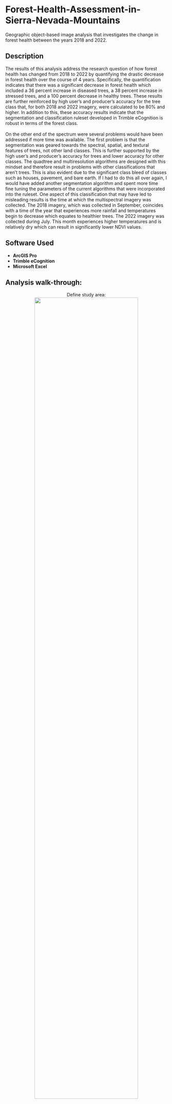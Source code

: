 # Forest-Health-Assessment-in-Sierra-Nevada-Mountains
Geographic object-based image analysis that investigates the change in forest health between the years 2018 and 2022. 

<h2>Description</h2>
The results of this analysis address the research question of how forest health has changed from 2018 to 2022 by quantifying the drastic decrease in forest health over the course of 4 years. Specifically, the quantification indicates that there was a significant decrease in forest health which included a 36 percent increase in diseased trees, a 38 percent increase in stressed trees, and a 100 percent decrease in healthy trees. These results are further reinforced by high user’s and producer’s accuracy for the tree class that, for both 2018 and 2022 imagery, were calculated to be 80% and higher. In addition to this, these accuracy results indicate that the segmentation and classification ruleset developed in Trimble eCognition is robust in terms of the forest class. 
<br />
<br />
On the other end of the spectrum were several problems would have been addressed if more time was available. The first problem is that the segmentation was geared towards the spectral, spatial, and textural features of trees, not other land classes. This is further supported by the high user’s and producer’s accuracy for trees and lower accuracy for other classes. The quadtree and multiresolution algorithms are designed with this mindset and therefore result in problems with other classifications that aren’t trees. This is also evident due to the significant class bleed of classes such as houses, pavement, and bare earth. If I had to do this all over again, I would have added another segmentation algorithm and spent more time fine tuning the parameters of the current algorithms that were incorporated into the ruleset. 
One aspect of this classification that may have led to misleading results is the time at which the multispectral imagery was collected. The 2018 imagery, which was collected in September, coincides with a time of the year that experiences more rainfall and temperatures begin to decrease which equates to healthier trees. The 2022 imagery was collected during July. This month experiences higher temperatures and is relatively dry which can result in significantly lower NDVI values.
<br />


<h2>Software Used</h2>

- <b>ArcGIS Pro</b> 
- <b>Trimble eCognition</b>
- <b>Microsoft Excel</b> 

<h2>Analysis walk-through:</h2>

<p align="center">
Define study area: <br/>
<img src="https://i.imgur.com/wy1fHoF.png" height="80%" width="80%" />
<br />
<br />
Obtain multispectral NAIP imagery and LiDAR data for both timepoints:  <br/>
<img src="https://i.imgur.com/hDGsmBb.png" height="80%" width="80%" />
<img src="https://i.imgur.com/vwzBte0.png" height="80%" width="80%" />
<br />
<br />
Clip NAIP and LiDAR to study area, generate nDSM in ArcGIS Pro, and project to same coordinate system: <br/>
<img src="https://i.imgur.com/SlKp2Og.png" height="80%" width="80%" />
<br />
<br />
Open imagery and LiDAR data in Trimble eCognition and define segmentation ruleset <br/>
 <img src="https://i.imgur.com/1j5gsbH.png" height="80%" width="80%" />
<br />
<br />
Once segmented, generate interpretation key for each class to understand spectral and spatial properties:  <br/>
- Classes: buildings, bare earth, water, pavement, trees
<img src="https://i.imgur.com/jliaM1W.png" height="80%" width="80%" />
<br />
<br />
Leverage interpretation key to define classification rulesets for each class based on their spectral and spatial properties :  <br/>
<img src="https://i.imgur.com/Mb6Vaza.png" height="80%" width="80%" />
<br />
<br />
Break tree classification into 3 separate NDVI values: diseased, stressed, and healthy: <br/>
<img src="https://i.imgur.com/kVZytGS.png" height="80%" width="80%" />
<br />
<br />
Export classified map to ArcGIS and create thematic maps<br/>
<img src="https://i.imgur.com/Qt8kImO.png" height="80%" width="80%" />
<img src="https://i.imgur.com/fpaWrsv.jpeg" height="80%" width="80%" />
<br />
<br />
Calculate total acreage for each class in both timepoints to determine percent change and perform accuracy assessment:  <br/>
<img src="https://i.imgur.com/rOG3mAK.png" height="80%" width="80%" />
<img src="https://i.imgur.com/1vW1WYu.png" height="80%" width="80%" />
<img src="https://i.imgur.com/J62yjW5.png" height="80%" width="80%" />
</p>

<!--
 ```diff
- text in red
+ text in green
! text in orange
# text in gray
@@ text in purple (and bold)@@
```
--!>
